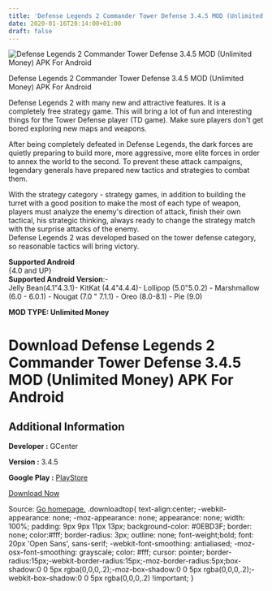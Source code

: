```yaml
---
title: 'Defense Legends 2 Commander Tower Defense 3.4.5 MOD (Unlimited Money) APK For Android'
date: 2020-01-16T20:14:00+01:00
draft: false
---
```


![Defense Legends 2 Commander Tower Defense 3.4.5 MOD (Unlimited Money) APK For Android](https://i2.wp.com/apkhome.net/wp-content/uploads/2020/01/Defense-Legends-2-Commander-Tower-Defense-3.4.5-MOD-Unlimited-Money.png "Defense Legends 2 Commander Tower Defense 3.4.5 MOD (Unlimited Money) APK For Android")

  

Defense Legends 2 Commander Tower Defense 3.4.5 MOD (Unlimited Money) APK For Android

Defense Legends 2 with many new and attractive features. It is a completely free strategy game. This will bring a lot of fun and interesting things for the Tower Defense player (TD game). Make sure players don't get bored exploring new maps and weapons.

After being completely defeated in Defense Legends, the dark forces are quietly preparing to build more, more aggressive, more elite forces in order to annex the world to the second. To prevent these attack campaigns, legendary generals have prepared new tactics and strategies to combat them.

With the strategy category - strategy games, in addition to building the turret with a good position to make the most of each type of weapon, players must analyze the enemy's direction of attack, finish their own tactical, his strategic thinking, always ready to change the strategy match with the surprise attacks of the enemy.  
Defense Legends 2 was developed based on the tower defense category, so reasonable tactics will bring victory.

**Supported Android**  
{4.0 and UP}  
**Supported Android Version**:-  
Jelly Bean(4.1"4.3.1)- KitKat (4.4"4.4.4)- Lollipop (5.0"5.0.2) - Marshmallow (6.0 - 6.0.1) - Nougat (7.0 " 7.1.1) - Oreo (8.0-8.1) - Pie (9.0)

**MOD TYPE: Unlimited Money**

Download Defense Legends 2 Commander Tower Defense 3.4.5 MOD (Unlimited Money) APK For Android
==============================================================================================

Additional Information
----------------------

**Developer :** GCenter

**Version :** 3.4.5

**Google Play :** [PlayStore](https://play.google.com/store/apps/details?id=com.GCenter.Defense.Legend2)

  

[Download Now](https://store4app.co/post/defense-legends-2-commander-tower-defense-3-4-5-mod-unlimited-money-apk-for-android_1579201703)

  
Source: [Go homepage.](https://store4app.co/post/defense-legends-2-commander-tower-defense-3-4-5-mod-unlimited-money-apk-for-android_1579201703) .downloadtop{ text-align:center; -webkit-appearance: none; -moz-appearance: none; appearance: none; width: 100%; padding: 9px 9px 11px 13px; background-color: #0EBD3F; border: none; color:#fff; border-radius: 3px; outline: none; font-weight;bold; font: 20px 'Open Sans', sans-serif; -webkit-font-smoothing: antialiased; -moz-osx-font-smoothing: grayscale; color: #fff; cursor: pointer; border-radius:15px;-webkit-border-radius:15px;-moz-border-radius:5px;box-shadow:0 0 5px rgba(0,0,0,.2);-moz-box-shadow:0 0 5px rgba(0,0,0,.2);-webkit-box-shadow:0 0 5px rgba(0,0,0,.2) !important; }